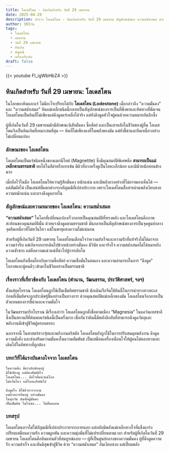 ```yaml
---
title: โลเดสโตน - หินเกิดสำหรับ วันที่ 29 เมษายน
date: 2025-04-29
description: สำรวจ โลเดสโตน - หินเกิดสำหรับ วันที่ 29 เมษายน สัญลักษณ์ของ ความสม่ำเสมอ มาเรียนรู้ความหมายลึกซึ้งของหินพิเศษนี้
author: 365วัน
tags:
  - โลเดสโตน
  - เมษายน
  - วันที่ 29 เมษายน
  - หินเกิด
  - อัญมณี
  - เครื่องประดับ
draft: false
---
```


{{< youtube FI_igWbHbZ4 >}}

## หินเกิดสำหรับ วันที่ 29 เมษายน: โลเดสโตน

ในโลกของหินและแร่ ไม่มีอะไรเปรียบได้กับ **โลเดสโตน (Lodestone)** เมื่อกล่าวถึง "ความมั่นคง" และ "ความสม่ำเสมอ" หินแม่เหล็กชนิดนี้กลายเป็นสัญลักษณ์ของการเป็นที่พึ่งพาและทิศทางที่ชัดเจน โลเดสโตนเป็นหินที่ไม่เพียงแต่ดึงดูดแร่เหล็กได้จริง แต่ยังดึงดูดหัวใจผู้คนด้วยความหมายอันลึกซึ้ง

ผู้ที่เกิดในวันที่ 29 เมษายนมักมีลักษณะนิสัยมั่นคง ซื่อสัตย์ และเป็นเสาหลักในชีวิตของผู้อื่น โลเดสโตนจึงเป็นหินเกิดที่เหมาะสมที่สุด — หินที่ไม่เพียงคงที่ในพลังของมัน แต่ยังชี้นำและยึดเหนี่ยวอย่างไม่เปลี่ยนแปลง

### ลักษณะของ โลเดสโตน

โลเดสโตนเป็นแร่ชนิดหนึ่งของแมกนีไทต์ (Magnetite) ซึ่งมีคุณสมบัติพิเศษคือ **สามารถเป็นแม่เหล็กตามธรรมชาติ** พบได้ในสีดำหรือเทาเข้ม มีผิวที่บางครั้งดูเป็นโลหะเล็กน้อย และมีน้ำหนักค่อนข้างมาก

เมื่อถือไว้ในมือ โลเดสโตนให้ความรู้สึกมั่นคง หนักแน่น และมีพลังบางอย่างที่ไม่อาจมองเห็นได้ — แต่สัมผัสได้ เป็นเสน่ห์ที่แตกต่างจากอัญมณีที่เปล่งประกาย เพราะโลเดสโตนสื่อสารผ่านพลังเงียบสงบ ความหนักแน่น และแรงดึงดูดภายใน

### สัญลักษณ์และความหมายของ โลเดสโตน: ความสม่ำเสมอ

**“ความสม่ำเสมอ”** ในโลกที่เปลี่ยนแปลงเร็วกลายเป็นคุณสมบัติที่ทรงพลัง และโลเดสโตนคือภาพสะท้อนของคุณสมบัตินั้น ด้วยแรงดึงดูดตามธรรมชาติ มันกลายเป็นสัญลักษณ์ของการเป็นจุดศูนย์กลาง จุดยึดเหนี่ยวที่ไม่หวั่นไหว แม้ในพายุแห่งความไม่แน่นอน

สำหรับผู้ที่เกิดวันที่ 29 เมษายน โลเดสโตนเตือนใจว่าความสำเร็จและความรักที่แท้จริงไม่ได้มาจากความเร่งรีบ แต่เกิดจากการเดินไปข้างหน้าอย่างมั่นคง มีวินัย และจริงใจ ความสม่ำเสมอไม่ได้หมายถึงความซ้ำซาก แต่คือความแน่วแน่ที่นำไปสู่การเติบโต

โลเดสโตนยังเชื่อมโยงกับความซื่อสัตย์ ความเชื่อมั่นในตนเอง และความสามารถในการ “ดึงดูด” โอกาสและผู้คนดีๆ เข้ามาในชีวิตอย่างเป็นธรรมชาติ

### เรื่องราวที่เกี่ยวข้องกับ โลเดสโตน (ตำนาน, วัฒนธรรม, ประวัติศาสตร์, ฯลฯ)

ตั้งแต่ยุคโบราณ โลเดสโตนถูกใช้เป็นเข็มทิศธรรมชาติ นักเดินเรือจีนใช้หินนี้ในการนำทางทางทะเลก่อนที่เข็มทิศจะถูกประดิษฐ์ขึ้นอย่างเป็นทางการ ด้วยคุณสมบัติแม่เหล็กของมัน โลเดสโตนจึงกลายเป็นตัวแทนของการชี้นำและความมั่นใจ

ในวัฒนธรรมกรีกโบราณ มีเรื่องเล่าว่า โลเดสโตนถูกตั้งชื่อตามเมือง “Magnesia” ในแคว้นเทสซาลี ซึ่งเป็นสถานที่ที่ค้นพบแร่ชนิดนี้เป็นครั้งแรก เชื่อกันว่าหินนี้มีพลังลึกลับที่สามารถดึงดูดวัตถุและพลังงานดีเข้าสู่ชีวิตผู้ครอบครอง

นอกจากนี้ ในศาสตร์ฮวงจุ้ยและพลังงานคริสตัล โลเดสโตนยังถูกใช้ในการปรับสมดุลพลังงาน ดึงดูดความมั่งคั่ง และส่งเสริมความมั่นคงในความสัมพันธ์ เป็นเสมือนเครื่องเตือนใจให้ผู้คนไม่หลงทางและเดินไปในทิศทางที่ถูกต้อง

### บทกวีที่ได้แรงบันดาลใจจาก โลเดสโตน

```
ในความนิ่ง มีแรงลับซ่อนอยู่
มิใช่เพียงดู แต่ต้องสัมผัสใจ
โลเดสโตน... คือใจที่แน่วแน่ไกล
ไม่หวั่นไหว แม้โลกแปรผันไป

ดึงดูดใจ มิใช่ด้วยวาจางาม
แต่ด้วยการยืนอยู่ อย่างมั่นคง
ในทุกวัน ฉันคือผู้มั่นคง
เป็นเข็มทิศ ในใจเธอ... ไม่สั่นคลอน
```

### บทสรุป

โลเดสโตนอาจไม่ใช่อัญมณีที่เปล่งประกายจากภายนอก แต่กลับมีพลังแม่เหล็กทางใจที่แข็งแกร่ง เปรียบเสมือนความรัก ความผูกพัน และความมุ่งมั่นที่ไม่แปรเปลี่ยนตามเวลา สำหรับผู้ที่เกิดในวันที่ 29 เมษายน โลเดสโตนคือหินแทนตัวที่สมบูรณ์แบบ — ผู้ที่เป็นศูนย์กลางของความมั่นคง ผู้ที่ดึงดูดความรัก ความสำเร็จ และสันติสุขเข้าสู่ชีวิต ด้วย “ความสม่ำเสมอ” อันเงียบสงบ แต่เปี่ยมพลัง